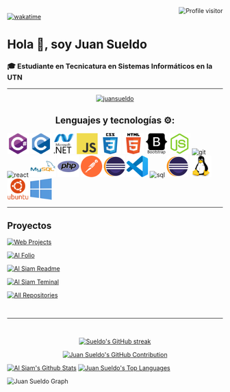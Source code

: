 <a href="https://komarev.com/ghpvc/?username=juansueldo">
  <img align="right" src="https://komarev.com/ghpvc/?username=juansueldo&label=Visitors&color=0e75b6&style=flat" alt="Profile visitor" />
</a>

[![wakatime](https://wakatime.com/badge/user/018b5c67-ed97-45fa-84be-51abba5b591f.svg)](https://wakatime.com/@018b5c67-ed97-45fa-84be-51abba5b591f)

  <h1>Hola <span>👋</span>, soy Juan Sueldo</h1>
  <h3>🎓 Estudiante en Tecnicatura en Sistemas Informáticos en la UTN</h3>
      <hr>
      <div text-align="center" style="display: inline_block">
        <p align="center">

 <a href="https://linkedin.com/in/juan-sueldo" target="_blank">
  <img src="https://img.shields.io/badge/LinkedIn-0077B5?style=for-the-badge&logo=linkedin&logoColor=white" alt="juansueldo"/>
 </a>
<br />
  <center><h2>Lenguajes y tecnologías ⚙️:</h2></center>
      <p>
      <img src="https://raw.githubusercontent.com/devicons/devicon/master/icons/csharp/csharp-original.svg" alt="C sharp" height="50" width="50"/>
      <img src="https://raw.githubusercontent.com/devicons/devicon/master/icons/c/c-original.svg" alt="C" height="50" width="50"/>
      <img src="https://raw.githubusercontent.com/devicons/devicon/master/icons/dot-net/dot-net-original-wordmark.svg" alt="dot net" height="50" width="50"/>
      <img src="https://raw.githubusercontent.com/devicons/devicon/master/icons/javascript/javascript-original.svg" alt="JavaScript" height="50" width="50"/>
      <img src="https://raw.githubusercontent.com/devicons/devicon/master/icons/css3/css3-original-wordmark.svg" alt="CSS" height="50" width="50" />
      <img src="https://raw.githubusercontent.com/devicons/devicon/master/icons/html5/html5-original-wordmark.svg" alt="html" height="50" width="50"/>
      <img src="https://raw.githubusercontent.com/devicons/devicon/master/icons/bootstrap/bootstrap-plain-wordmark.svg" alt="bootstrap" height="50" width="50"/>
      <img class="" src="https://raw.githubusercontent.com/devicons/devicon/master/icons/nodejs/nodejs-original.svg" alt="nodejs" height="50" width="50" />
      <img class="" src="https://camo.githubusercontent.com/fbfcb9e3dc648adc93bef37c718db16c52f617ad055a26de6dc3c21865c3321d/68747470733a2f2f7777772e766563746f726c6f676f2e7a6f6e652f6c6f676f732f6769742d73636d2f6769742d73636d2d69636f6e2e737667" alt="git" height="50" width="50" />
      <img class="" src="https://cdn-icons-png.flaticon.com/512/1126/1126012.png" alt="react" height="50" width="50" />
      <img src="https://raw.githubusercontent.com/devicons/devicon/master/icons/mysql/mysql-original-wordmark.svg" alt="mysql" height="50" width="60"/>
      <img src="https://raw.githubusercontent.com/devicons/devicon/master/icons/php/php-original.svg" alt="php" height="50" width="50"/>
      <img src="https://raw.githubusercontent.com/caidevOficial/FF_Resume/main/assets/icons/postman/getpostman-icon.svg" alt="postman" height="50" width="50"/>
      <img src="https://raw.githubusercontent.com/caidevOficial/Logos/master/Lenguajes/logo-eclipse.png" alt="eclipse" height="50" width="50"/>
      <img src="https://raw.githubusercontent.com/github/explore/80688e429a7d4ef2fca1e82350fe8e3517d3494d/topics/visual-studio-code/visual-studio-code.png?raw=true" alt="visual studio code" height="50" width="50"/>
      <img src="https://camo.githubusercontent.com/276ce2dc21df385028f0f2c4d8315b616f8e2162a5c54f8acaae77edddadf13d/68747470733a2f2f6361696465766f66696369616c2e6769746875622e696f2f46465f526573756d652f6173736574732f69636f6e732f6d7373716c2f6d6963726f736f66742d73716c2d7365727665722e7376673f7261773d74727565" alt="sql" height="50" width="50"/>
      <img src="https://raw.githubusercontent.com/caidevOficial/Logos/master/Lenguajes/logo-eclipse.png" alt="eclipse" height="50" width="50"/>
      <img src="https://raw.githubusercontent.com/devicons/devicon/master/icons/linux/linux-original.svg" alt="linux" height="50" width="50"/>
      <img src="https://raw.githubusercontent.com/caidevOficial/FF_Resume/main/assets/icons/ubuntu/ubuntu-plain-wordmark.svg" alt="ubuntu" height="50" width="50"/>
      <img src="https://raw.githubusercontent.com/caidevOficial/Logos/master/Lenguajes/windows.svg" alt="windows" height="50" width="50"/>
        </p>
    </div>
      <hr>

## Proyectos
[![Web Projects](https://github-readme-stats.vercel.app/api/pin/?username=juansueldo&repo=TP1_Labo_IV&border_color=7F3FBF&bg_color=0D1117&title_color=C9D1D9&text_color=8B949E&icon_color=7F3FBF)](https://github.com/juansueldo/TP1_Labo_IV)

[![Al Folio](https://github-readme-stats.vercel.app/api/pin/?username=juansueldo&repo=laboiv-pp&border_color=7F3FBF&bg_color=0D1117&title_color=C9D1D9&text_color=8B949E&icon_color=7F3FBF)](https://github.com/juansueldo/laboiv-pp)

[![Al Siam Readme](https://github-readme-stats.vercel.app/api/pin/?username=juansueldo&repo=juegomemoriaApp&border_color=7F3FBF&bg_color=0D1117&title_color=C9D1D9&text_color=8B949E&icon_color=7F3FBF)](https://github.com/juansueldo/juegomemoriaApp)

[![Al Siam Teminal](https://github-readme-stats.vercel.app/api/pin/?username=juansueldo&repo=juansueldo.github.io&border_color=7F3FBF&bg_color=0D1117&title_color=C9D1D9&text_color=8B949E&icon_color=7F3FBF)](https://github.com/juansueldo/juansueldo.github.io)

<p align="left">
  <a href="https://github.com/juansueldo?tab=repositories" target="_blank"><img alt="All Repositories" title="All Repositories" src="https://img.shields.io/badge/-All%20Repos-2962FF?style=for-the-badge&logo=koding&logoColor=white"/></a>
</p>

<br/>
<hr/>
<br/>
<p align="center">
  <a href="https://github.com/juansueldo">
    <img src="https://github-readme-streak-stats.herokuapp.com/?user=juansueldo&theme=radical&border=7F3FBF&background=0D1117" alt="Sueldo's GitHub streak"/>
  </a>
</p>

<p align="center">
  <a href="https://github.com/juansueldo">
    <img src="https://github-profile-summary-cards.vercel.app/api/cards/profile-details?username=juansueldo&theme=radical" alt="Juan Sueldo's GitHub Contribution"/>
  </a>
</p>

<a> 
    <a href="https://github.com/juansueldo"><img alt="Al Siam's Github Stats" src="https://denvercoder1-github-readme-stats.vercel.app/api?username=juansueldo&show_icons=true&count_private=true&theme=react&border_color=7F3FBF&bg_color=0D1117&title_color=F85D7F&icon_color=F8D866" height="192px" width="49.5%"/></a>
  <a href="https://github.com/juansueldo"><img alt="Juan Sueldo's Top Languages" src="https://denvercoder1-github-readme-stats.vercel.app/api/top-langs/?username=juansueldo&langs_count=8&layout=compact&theme=react&border_color=7F3FBF&bg_color=0D1117&title_color=F85D7F&icon_color=F8D866" height="192px" width="49.5%"/></a>
  <br/>
</a>

![Juan Sueldo Graph](https://github-readme-activity-graph.vercel.app/graph?username=juansueldo&custom_title=Juan%20Sueldo's%20GitHub%20Activity%20Graph&bg_color=0D1117&color=7F3FBF&line=7F3FBF&point=7F3FBF&area_color=FFFFFF&title_color=FFFFFF&area=true)
    




    




<!---
juansueldo/juansueldo is a ✨ special ✨ repository because its `README.md` (this file) appears on your GitHub profile.
You can click the Preview link to take a look at your changes.
--->
